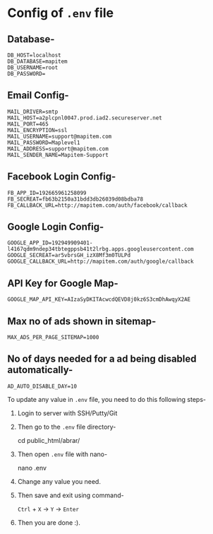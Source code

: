 # Config of `.env` file

Database-
---------

```
DB_HOST=localhost
DB_DATABASE=mapitem
DB_USERNAME=root
DB_PASSWORD=
```

Email Config-
-------------

```
MAIL_DRIVER=smtp
MAIL_HOST=a2plcpnl0047.prod.iad2.secureserver.net
MAIL_PORT=465
MAIL_ENCRYPTION=ssl
MAIL_USERNAME=support@mapitem.com
MAIL_PASSWORD=Maplevel1
MAIL_ADDRESS=support@mapitem.com
MAIL_SENDER_NAME=Mapitem-Support
```

Facebook Login Config-
----------------------

```
FB_APP_ID=192665961258099
FB_SECREAT=fb63b2150a31bdd3db26039d08bdba78
FB_CALLBACK_URL=http://mapitem.com/auth/facebook/callback
```

Google Login Config-
--------------------

```
GOOGLE_APP_ID=192949909401-l4167qdm9ndep34tbtegppsb41t2lrbg.apps.googleusercontent.com
GOOGLE_SECREAT=ar5vbrsGH_izX8Mf3m0TULPd
GOOGLE_CALLBACK_URL=http://mapitem.com/auth/google/callback
```


API Key for Google Map-
-----------------------

	GOOGLE_MAP_API_KEY=AIzaSyDKITAcwcdQEVD8j0kz6S3cmDhAwqyX2AE

Max no of ads shown in sitemap-
-------------------------------

	MAX_ADS_PER_PAGE_SITEMAP=1000

No of days needed for a ad being disabled automatically-
--------------------------------------------------------

	AD_AUTO_DISABLE_DAY=10

To update any value in `.env` file, you need to do this following steps-

1. Login to server with SSH/Putty/Git

2. Then go to the `.env` file directory-

	cd public_html/abrar/

3. Then open `.env` file with nano-

	nano .env

4. Change any value you need.

5. Then save and exit using command-

	`Ctrl` + `X` -> `Y` -> `Enter`

6. Then you are done :).